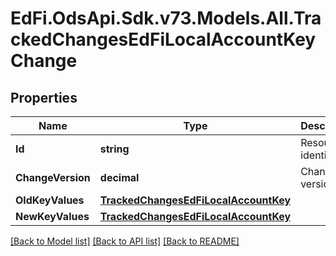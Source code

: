 # EdFi.OdsApi.Sdk.v73.Models.All.TrackedChangesEdFiLocalAccountKeyChange

## Properties

Name | Type | Description | Notes
------------ | ------------- | ------------- | -------------
**Id** | **string** | Resource identifier | [optional] 
**ChangeVersion** | **decimal** | Change version | [optional] 
**OldKeyValues** | [**TrackedChangesEdFiLocalAccountKey**](TrackedChangesEdFiLocalAccountKey.md) |  | [optional] 
**NewKeyValues** | [**TrackedChangesEdFiLocalAccountKey**](TrackedChangesEdFiLocalAccountKey.md) |  | [optional] 

[[Back to Model list]](../../README.md#documentation-for-models) [[Back to API list]](../../README.md#documentation-for-api-endpoints) [[Back to README]](../../README.md)

